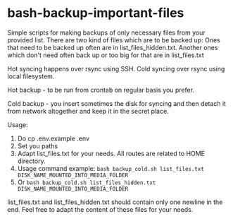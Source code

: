 # bash-backup-important-files
Simple scripts for making backups of only necessary files from your provided list.
There are two kind of files which are to be backed up:
Ones that need to be backed up often are in list_files_hidden.txt.
Another ones which don't need often back up or too big for that are in list_files.txt

Hot syncing happens over rsync using  SSH.
Cold syncing over rsync using local filesystem.

Hot backup - to be run from crontab on regular basis you prefer. 

Cold backup - you insert sometimes the disk for syncing and then detach it from network altogether and keep it in the secret place.

Usage:
1. Do cp .env.example .env
2. Set you paths
3. Adapt list_files.txt for your needs. All routes are related to HOME directory.
4. Usage command example: 
`bash backup_cold.sh list_files.txt DISK_NAME_MOUNTED_INTO_MEDIA_FOLDER`
5. Or `bash backup_cold.sh list_files_hidden.txt DISK_NAME_MOUNTED_INTO_MEDIA_FOLDER`

list_files.txt and list_files_hidden.txt should contain only one newline in the end.
Feel free to adapt the content of these files for your needs.
